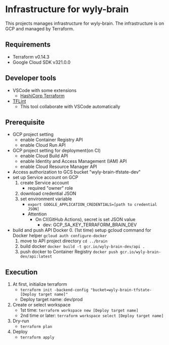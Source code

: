 # Infrastructure for wyly-brain

This projects manages infrastructure for wyly-brain.
The infrastructure is on GCP and managed by Terraform.

## Requirements

- Terraform v0.14.3
- Google Cloud SDK v321.0.0

## Developer tools

- VSCode with some extensions
  - [HashiCorp Terraform](https://marketplace.visualstudio.com/items?itemName=mauve.terraform)
- [TFLint](https://github.com/terraform-linters/tflint)
  - This tool collaborate with VSCode automatically

## Prerequisite

- GCP project setting
  - enable Container Registry API
  - enable Cloud Run API
- GCP project setting for deployment(on CI)
  - enable Cloud Build API
  - enable Identity and Access Management (IAM) API
  - enable Cloud Resource Manager API
- Access authorization to GCS bucket "wyly-brain-tfstate-dev"
- set up Service account on GCP
  1. create Service account
     - required "owner" role
  2. download credential JSON
  3. set environment variable
     - `export GOOGLE_APPLICATION_CREDENTIALS=[path to credential JSON]`
     - Attention
       - On CI(GitHub Actions), secret is set JSON value
         - dev: GCP_SA_KEY_TERRAFORM_BRAIN_DEV
- build and push API Docker
  0. (1st time) setup gcloud command for Docker helper
    `gcloud auth configure-docker`
  1. move to API project directory
    `cd ../brain`
  2. build docker
    `docker build -t gcr.io/wyly-brain-dev/api .`
  3. push docker to Container Registry
    `docker push gcr.io/wyly-brain-dev/api:latest`

## Execution

1. At first, initialize terraform
   - `terraform init -backend-config "bucket=wyly-brain-tfstate-[Deploy target name]"`
   - Deploy target name: dev/prod
2. Create or select workspace
   - 1st time: `terraform workspace new [Deploy target name]`
   - 2nd time or later: `terraform workspace select [Deploy target name]`
3. Dry-run
   - `terraform plan`
4. Deploy
   - `terraform apply`
